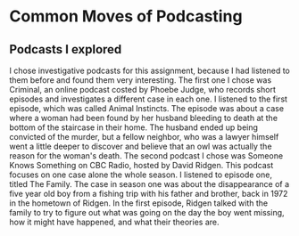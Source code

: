 # Common Moves of Podcasting

## Podcasts I explored
I chose investigative podcasts for this assignment, because I had listened to them before and found them very interesting.
The first one I chose was Criminal, an online podcast costed by Phoebe Judge, who records short episodes and investigates a different case in each one. I listened to the first episode, which was called Animal Instincts. The episode was about a case where a woman had been found by her husband bleeding to death at the bottom of the staircase in their home. The husband ended up being convicted of the murder, but a fellow neighbor, who was a lawyer himself went a little deeper to discover and believe that an owl was actually the reason for the woman's death.
The second podcast I chose was Someone Knows Something on CBC Radio, hosted by David Ridgen. This podcast focuses on one case alone the whole season. I listened to episode one, titled The Family. The case in season one was about the disappearance of a five year old boy from a fishing trip with his father and brother, back in 1972 in the hometown of Ridgen. In the first episode, Ridgen talked with the family to try to figure out what was going on the day the boy went missing, how it might have happened, and what their theories are. 
